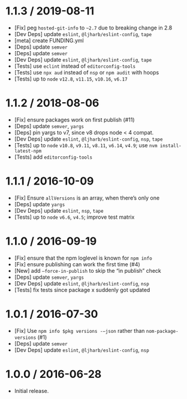 1.1.3 / 2019-08-11
==================
  * [Fix] peg `hosted-git-info` to `~2.7` due to breaking change in 2.8
  * [Dev Deps] update `eslint`, `@ljharb/eslint-config`, `tape`
  * [meta] create FUNDING.yml
  * [Deps] update `semver`
  * [Deps] update `semver`
  * [Dev Deps] update `eslint`, `@ljharb/eslint-config`, `tape`
  * [Tests] use `eclint` instead of `editorconfig-tools`
  * [Tests] use `npx aud` instead of `nsp` or `npm audit` with hoops
  * [Tests] up to `node` `v12.8`, `v11.15`, `v10.16`, `v6.17`

1.1.2 / 2018-08-06
==================
  * [Fix] ensure packages work on first publish (#11)
  * [Deps] update `semver`, `yargs`
  * [Deps] pin yargs to v7, since v8 drops node < 4 compat.
  * [Dev Deps] update `eslint`, `@ljharb/eslint-config`, `nsp`, `tape`
  * [Tests] up to `node` `v10.8`, `v9.11`, `v8.11`, `v6.14`, `v4.9`; use `nvm install-latest-npm`
  * [Tests] add `editorconfig-tools`

1.1.1 / 2016-10-09
==================
  * [Fix] Ensure `allVersions` is an array, when there’s only one
  * [Deps] update `yargs`
  * [Dev Deps] update `eslint`, `nsp`, `tape`
  * [Tests] up to `node` `v6.6`, `v4.5`; improve test matrix

1.1.0 / 2016-09-19
==================
  * [Fix] ensure that the npm loglevel is known for `npm info`
  * [Fix] ensure publishing can work the first time (#4)
  * [New] add `—force-in-publish` to skip the “in publish” check
  * [Deps] update `semver`, `yargs`
  * [Dev Deps] update `eslint`, `@ljharb/eslint-config`, `nsp`
  * [Tests] fix tests since package x suddenly got updated

1.0.1 / 2016-07-30
==================
  * [Fix] Use `npm info $pkg versions -—json` rather than `nom-package-versions` (#1)
  * [Deps] update `semver`
  * [Dev Deps] update `eslint`, `@ljharb/eslint-config`, `nsp`

1.0.0 / 2016-06-28
==================
  * Initial release.
